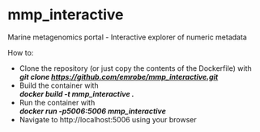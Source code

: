 # mmp_interactive
Marine metagenomics portal - Interactive explorer of numeric metadata



How to:
- Clone the repository (or just copy the contents of the Dockerfile) with<br>***git clone https://github.com/emrobe/mmp_interactive.git***
- Build the container with<br> ***docker build -t mmp_interactive .***
- Run the container with<br> ***docker run -p5006:5006 mmp_interactive***
- Navigate to http://localhost:5006 using your browser
